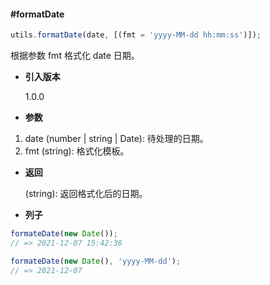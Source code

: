 #### #formatDate

```javascript
utils.formatDate(date, [(fmt = 'yyyy-MM-dd hh:mm:ss')]);
```

根据参数 fmt 格式化 date 日期。

- **引入版本**

    1.0.0

- **参数**

1. date (number | string | Date): 待处理的日期。
2. fmt (string): 格式化模板。

- **返回**

    (string): 返回格式化后的日期。

- **列子**

```javascript
formateDate(new Date());
// => 2021-12-07 15:42:36

formateDate(new Date(), 'yyyy-MM-dd');
// => 2021-12-07
```
